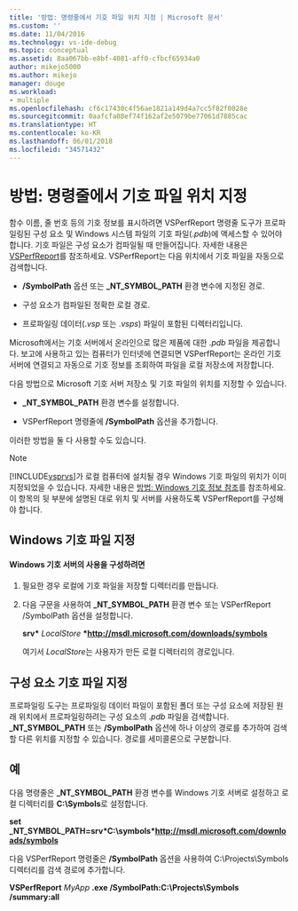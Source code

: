 ```yaml
---
title: '방법: 명령줄에서 기호 파일 위치 지정 | Microsoft 문서'
ms.custom: ''
ms.date: 11/04/2016
ms.technology: vs-ide-debug
ms.topic: conceptual
ms.assetid: 8aa067bb-e8bf-4081-aff0-cfbcf65934a0
author: mikejo5000
ms.author: mikejo
manager: douge
ms.workload:
- multiple
ms.openlocfilehash: cf6c17430c4f56ae1821a149d4a7cc5f82f0028e
ms.sourcegitcommit: 0aafcfa08ef74f162af2e5079be77061d7885cac
ms.translationtype: HT
ms.contentlocale: ko-KR
ms.lasthandoff: 06/01/2018
ms.locfileid: "34571432"
---
```

# <a name="how-to-specify-symbol-file-locations-from-the-command-line"></a>방법: 명령줄에서 기호 파일 위치 지정
함수 이름, 줄 번호 등의 기호 정보를 표시하려면 VSPerfReport 명령줄 도구가 프로파일링된 구성 요소 및 Windows 시스템 파일의 기호 파일(.*pdb*)에 액세스할 수 있어야 합니다. 기호 파일은 구성 요소가 컴파일될 때 만들어집니다. 자세한 내용은 [VSPerfReport](../profiling/vsperfreport.md)를 참조하세요. VSPerfReport는 다음 위치에서 기호 파일을 자동으로 검색합니다.  
  
-   **/SymbolPath** 옵션 또는 **_NT_SYMBOL_PATH** 환경 변수에 지정된 경로.  
  
-   구성 요소가 컴파일된 정확한 로컬 경로.  
  
-   프로파일링 데이터(.*vsp* 또는 .*vsps*) 파일이 포함된 디렉터리입니다.  
  
 Microsoft에서는 기호 서버에서 온라인으로 많은 제품에 대한 .*pdb* 파일을 제공합니다. 보고에 사용하고 있는 컴퓨터가 인터넷에 연결되면 VSPerfReport는 온라인 기호 서버에 연결되고 자동으로 기호 정보를 조회하여 파일을 로컬 저장소에 저장합니다.  
  
 다음 방법으로 Microsoft 기호 서버 저장소 및 기호 파일의 위치를 지정할 수 있습니다.  
  
-   **_NT_SYMBOL_PATH** 환경 변수를 설정합니다.  
  
-   VSPerfReport 명령줄에 **/SymbolPath** 옵션을 추가합니다.  
  
 이러한 방법을 둘 다 사용할 수도 있습니다.  
  
> [!NOTE]
>  [!INCLUDE[vsprvs](../code-quality/includes/vsprvs_md.md)]가 로컬 컴퓨터에 설치될 경우 Windows 기호 파일의 위치가 이미 지정되었을 수 있습니다. 자세한 내용은 [방법: Windows 기호 정보 참조](../profiling/how-to-reference-windows-symbol-information.md)를 참조하세요. 이 항목의 뒷 부분에 설명된 대로 위치 및 서버를 사용하도록 VSPerfReport를 구성해야 합니다.  
  
## <a name="specify-windows-symbol-files"></a>Windows 기호 파일 지정  
  
#### <a name="to-configure-the-use-of-the-windows-symbol-server"></a>Windows 기호 서버의 사용을 구성하려면  
  
1.  필요한 경우 로컬에 기호 파일을 저장할 디렉터리를 만듭니다.  
  
2.  다음 구문을 사용하여 **_NT_SYMBOL_PATH** 환경 변수 또는 VSPerfReport /SymbolPath 옵션을 설정합니다.  
  
     **srv\*** *LocalStore* **\*http://msdl.microsoft.com/downloads/symbols**  
  
     여기서 *LocalStore*는 사용자가 만든 로컬 디렉터리의 경로입니다.  
  
## <a name="specify-component-symbol-files"></a>구성 요소 기호 파일 지정  
 프로파일링 도구는 프로파일링 데이터 파일이 포함된 폴더 또는 구성 요소에 저장된 원래 위치에서 프로파일링하려는 구성 요소의 .*pdb* 파일을 검색합니다. **_NT_SYMBOL_PATH** 또는 **/SymbolPath** 옵션에 하나 이상의 경로를 추가하여 검색할 다른 위치를 지정할 수 있습니다. 경로를 세미콜론으로 구분합니다.  
  
## <a name="example"></a>예  
 다음 명령줄은 **_NT_SYMBOL_PATH** 환경 변수를 Windows 기호 서버로 설정하고 로컬 디렉터리를 **C:\Symbols**로 설정합니다.  
  
 **set  _NT_SYMBOL_PATH=srv\*C:\symbols\*http://msdl.microsoft.com/downloads/symbols**  
  
 다음 VSPerfReport 명령줄은 **/SymbolPath** 옵션을 사용하여 C:\Projects\Symbols 디렉터리를 검색 경로에 추가합니다.  
  
 **VSPerfReport**  *MyApp* **.exe /SymbolPath:C:\Projects\Symbols /summary:all**
